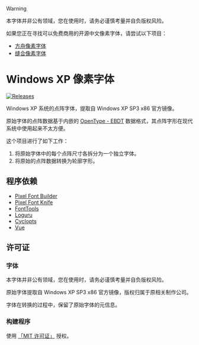> [!WARNING]
> 
> 本字体并非公有领域，您在使用时，请务必谨慎考量并自负版权风险。
> 
> 如果您正在寻找可以免费商用的开源中文像素字体，请尝试以下项目：
>
> - [方舟像素字体](https://github.com/TakWolf/ark-pixel-font)
> - [缝合像素字体](https://github.com/TakWolf/fusion-pixel-font)

# Windows XP 像素字体

[![Releases](https://img.shields.io/github/v/release/TakWolf/winxp-pixel-font)](https://github.com/TakWolf/winxp-pixel-font/releases)

Windows XP 系统的点阵字体，提取自 Windows XP SP3 x86 官方镜像。

原始字体的点阵数据基于内嵌的 [OpenType - EBDT](https://learn.microsoft.com/en-us/typography/opentype/spec/ebdt) 数据格式，其点阵字形在现代系统中使用起来不太方便。

这个项目进行了如下工作：

1. 将原始字体中的每个点阵尺寸各拆分为一个独立字体。
2. 将原始的点阵数据转换为轮廓字形。

## 程序依赖

- [Pixel Font Builder](https://github.com/TakWolf/pixel-font-builder)
- [Pixel Font Knife](https://github.com/TakWolf/pixel-font-knife)
- [FontTools](https://github.com/fonttools/fonttools)
- [Loguru](https://github.com/Delgan/loguru)
- [Cyclopts](https://github.com/BrianPugh/cyclopts)
- [Vue](https://vuejs.org)

## 许可证

### 字体

本字体并非公有领域，您在使用时，请务必谨慎考量并自负版权风险。

原始字体提取自 Windows XP SP3 x86 官方镜像，版权归属于原相关制作公司。

字体在转换的过程中，保留了原始字体的元信息。

### 构建程序

使用 [「MIT 许可证」](LICENSE-MIT) 授权。

